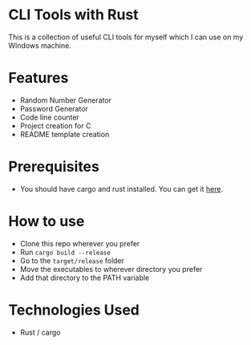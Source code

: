 # CLI Tools with Rust

This is a collection of useful CLI tools for myself which I can use on my Windows machine.

# Features

- Random Number Generator
- Password Generator
- Code line counter
- Project creation for C
- README template creation

# Prerequisites

- You should have cargo and rust installed. You can get it [here](https://www.rust-lang.org/tools/install).

# How to use

- Clone this repo wherever you prefer
- Run <code>cargo build --release</code>
- Go to the <code>target/release</code> folder
- Move the executables to wherever directory you prefer
- Add that directory to the PATH variable

# Technologies Used

- Rust / cargo
